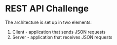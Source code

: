 REST API Challenge
=========================

The architecture is set up in two elements:

1. Client - application that sends JSON requests
2. Server - application that receives JSON requests 



